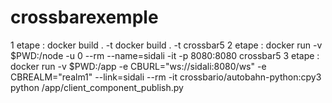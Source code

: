 # crossbarexemple


1 etape : 
        docker build . -t docker build . -t crossbar5 
2 etape :
        docker run -v  $PWD:/node -u 0 --rm --name=sidali -it -p 8080:8080 crossbar5
3 etape :
        docker run -v $PWD:/app -e CBURL="ws://sidali:8080/ws" -e CBREALM="realm1" --link=sidali --rm -it crossbario/autobahn-python:cpy3 python /app/client_component_publish.py
